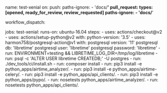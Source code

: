 name: test-xenial
on:
  push:
    paths-ignore:
    - 'docs/**'
  pull_request:
    types: [opened, ready_for_review, review_requested]
    paths-ignore:
    - 'docs/**'
    
  workflow_dispatch:
  
jobs:
  test-xenial:
    runs-on: ubuntu-16.04
    steps:
      - uses: actions/checkout@v2
      - uses: actions/setup-python@v2
        with:
          python-version: '3.5'
      - uses: harmon758/postgresql-action@v1
        with:
          postgresql version: '11'
          postgresql db: 'libretime'
          postgresql user: 'libretime'
          postgresql password: 'libretime'
      - run: ENVIRONMENT=testing && LIBRETIME_LOG_DIR=/tmp/log/libretime
      - run: psql -c 'ALTER USER libretime CREATEDB;' -U postgres
      - run: ./dev_tools/ci/install.sh
      - run: composer install
      - run: pip3 install -e python_apps/airtime_analyzer/.
      - run: pip3 install -e python_apps/airtime-celery/.
      - run: pip3 install -e python_apps/api_clients/.
      - run: pip3 install -e python_apps/pypo/.
      - run: nosetests python_apps/airtime_analyzer/.
      - run: nosetests python_apps/api_clients/.
